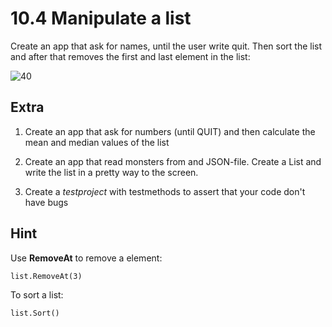 ﻿# 10.4 Manipulate a list

Create an app that ask for names, until the user write quit. Then sort the list and after that removes the first and last element in the list: 

![40](Images/40.png)

## Extra

1. Create an app that ask for numbers (until QUIT) and then calculate the mean and median values of the list

2. Create an app that read monsters from and JSON-file. Create a List<Monster> and write the list in a pretty way to the screen.

3. Create a *testproject* with testmethods to assert that your code don't have bugs

## Hint

Use **RemoveAt** to remove a element:

    list.RemoveAt(3)

To sort a list:

    list.Sort()